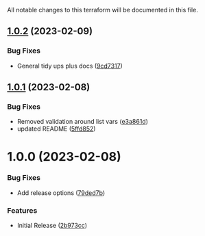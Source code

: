 All notable changes to this terraform will be documented in this file.

## [1.0.2](https://github.com/BorisLabs/terraform-aws-privatelink/compare/v1.0.1...v1.0.2) (2023-02-09)


### Bug Fixes

* General tidy ups plus docs ([9cd7317](https://github.com/BorisLabs/terraform-aws-privatelink/commit/9cd7317ae57ab7364ff040048377106973463fc4))

## [1.0.1](https://github.com/BorisLabs/terraform-aws-privatelink/compare/v1.0.0...v1.0.1) (2023-02-08)


### Bug Fixes

* Removed validation around list vars ([e3a861d](https://github.com/BorisLabs/terraform-aws-privatelink/commit/e3a861dbc4a045100a3d22600796b9ead78ce9c3))
* updated README ([5ffd852](https://github.com/BorisLabs/terraform-aws-privatelink/commit/5ffd852503a309ca6785f6d4b5271a01f04aa868))

# 1.0.0 (2023-02-08)


### Bug Fixes

* Add release options ([79ded7b](https://github.com/BorisLabs/terraform-aws-privatelink/commit/79ded7b9e8a1e134db8c26c94d705c7fe6c9c352))


### Features

* Initial Release ([2b973cc](https://github.com/BorisLabs/terraform-aws-privatelink/commit/2b973ccd5d276951af4861eb21dacbc95f522439))
